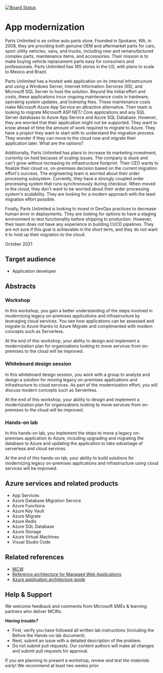 [![Board Status](https://dev.azure.com/sumitkumar0825/31448679-2be7-44d4-a00d-ececeb4b4fb1/febc2a0a-3c04-4cd6-95a6-d7fc016e5e82/_apis/work/boardbadge/63c01c64-a3e6-40b6-ae43-5e7791cbfc7e)](https://dev.azure.com/sumitkumar0825/31448679-2be7-44d4-a00d-ececeb4b4fb1/_boards/board/t/febc2a0a-3c04-4cd6-95a6-d7fc016e5e82/Microsoft.RequirementCategory)
# App modernization

Parts Unlimited is an online auto parts store. Founded in Spokane, WA, in 2008, they are providing both genuine OEM and aftermarket parts for cars, sport utility vehicles, vans, and trucks, including new and remanufactured complex parts, maintenance items, and accessories. Their mission is to make buying vehicle replacement parts easy for consumers and professionals. Parts Unlimited has 185 stores in the US, with plans to scale to Mexico and Brazil.

Parts Unlimited has a hosted web application on its internal infrastructure and using a Windows Server, Internet Information Services (IIS), and Microsoft SQL Server to host the solution. Beyond the initial effort and costs, these applications incur ongoing maintenance costs in hardware, operating system updates, and licensing fees. These maintenance costs make Microsoft Azure App Service an attractive alternative. Their team is looking to migrate Microsoft ASP.NET/ Core applications and any SQL Server databases to Azure App Service and Azure SQL Database. However, they are worried that their application might not be supported. They want to know ahead of time the amount of work required to migrate to Azure. They have a project they want to start with to understand the migration process. They wonder if they can move to the cloud now and migrate their application later. What are the options?

Additionally, Parts Unlimited has plans to increase its marketing investment, currently on hold because of scaling issues. The company is stuck and can't grow without increasing its infrastructure footprint. Their CEO wants to finalize their cloud vs. on-premises decision based on the current migration effort's success. The engineering team is worried about their order processing subsystem. Currently, they have a strongly coupled order processing system that runs synchronously during checkout. When moved to the cloud, they don't want to be worried about their order processing system's scalability. They are looking for a modern approach with the least migration effort possible.

Finally, Parts Unlimited is looking to invest in DevOps practices to decrease human error in deployments. They are looking for options to have a staging environment to test functionality before shipping to production. However, their team does not have any experience in building CI/CD pipelines. They are not sure if this goal is achievable in the short term, and they do not want it to hold up their migration to the cloud.

October 2021

## Target audience

- Application developer

## Abstracts

### Workshop

In this workshop, you gain a better understanding of the steps involved in modernizing legacy on-premises applications and infrastructure by leveraging cloud services. You see how applications can be assessed and migrate to Azure thanks to Azure Migrate and complimented with modern concepts such as Serverless.

At the end of this workshop, your ability to design and implement a modernization plan for organizations looking to move services from on-premises to the cloud will be improved.

### Whiteboard design session

In this whiteboard design session, you work with a group to analyze and design a solution for moving legacy on-premises applications and infrastructure to cloud services. As part of the modernization effort, you will discuss modern concepts such as Serverless.

At the end of this workshop, your ability to design and implement a modernization plan for organizations looking to move services from on-premises to the cloud will be improved.

### Hands-on lab

In this hands-on lab, you implement the steps to move a legacy on-premises application to Azure, including upgrading and migrating the database to Azure and updating the application to take advantage of serverless and cloud services.

At the end of this hands-on lab, your ability to build solutions for modernizing legacy on-premises applications and infrastructure using cloud services will be improved.

## Azure services and related products

- App Services
- Azure Database Migration Service
- Azure Functions
- Azure Key Vault
- Azure Migrate
- Azure Redis
- Azure SQL Database
- Azure Storage
- Azure Virtual Machines
- Visual Studio Code

## Related references

- [MCW](https://microsoftcloudworkshop.com)
- [Reference architecture for Managed Web Applications](https://docs.microsoft.com/azure/architecture/reference-architectures/app-service-web-app/basic-web-app)
- [Azure application architecture guide](https://docs.microsoft.com/azure/architecture/guide/)

## Help & Support

We welcome feedback and comments from Microsoft SMEs & learning partners who deliver MCWs.  

***Having trouble?***
- First, verify you have followed all written lab instructions (including the Before the Hands-on lab document).
- Next, submit an issue with a detailed description of the problem.
- Do not submit pull requests. Our content authors will make all changes and submit pull requests for approval.  

If you are planning to present a workshop, *review and test the materials early*! We recommend at least two weeks prior.
